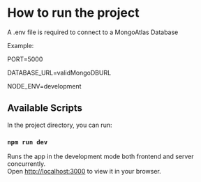 # How to run the project

A .env file is required to connect to a MongoAtlas Database

Example: 

PORT=5000

DATABASE_URL=validMongoDBURL

NODE_ENV=development

## Available Scripts

In the project directory, you can run:

### `npm run dev`

Runs the app in the development mode both frontend and server concurrently.\
Open [http://localhost:3000](http://localhost:3000) to view it in your browser.
